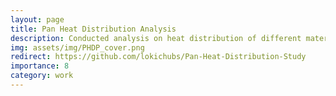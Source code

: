 ```yaml
---
layout: page
title: Pan Heat Distribution Analysis
description: Conducted analysis on heat distribution of different material pan surfaces in order to determine which would be best suited (even distribution) for cooking
img: assets/img/PHDP_cover.png
redirect: https://github.com/lokichubs/Pan-Heat-Distribution-Study
importance: 8
category: work
---
```

